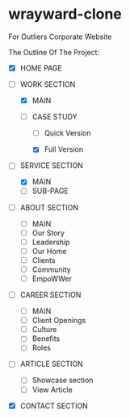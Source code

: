 # wrayward-clone
For Outliers Corporate Website

The Outline Of The Project:
 - [x] HOME PAGE 

 - [ ] WORK SECTION
   - [x] MAIN
   - [ ] CASE STUDY
    
      - [ ] Quick Version
        
      - [x] Full Version
     
- [ ] SERVICE SECTION
   - [x] MAIN
   - [ ] SUB-PAGE

- [ ]  ABOUT SECTION
   - [ ] MAIN
   - [ ] Our Story
   - [ ] Leadership
   - [ ] Our Home
   - [ ] Clients
   - [ ] Community
   - [ ] EmpoWWer

 - [ ] CAREER SECTION
   - [ ] MAIN
   - [ ] Client Openings
   - [ ] Culture
   - [ ] Benefits
   - [ ] Roles

 - [ ] ARTICLE SECTION
   - [ ] Showcase section
   - [ ] View Article
  
- [x] CONTACT SECTION

